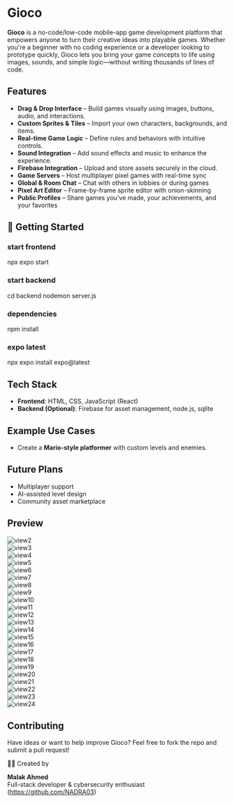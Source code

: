 
# Gioco

**Gioco** is a no-code/low-code mobile-app game development platform that empowers anyone to turn their creative ideas into playable games. Whether you're a beginner with no coding experience or a developer looking to prototype quickly, Gioco lets you bring your game concepts to life using images, sounds, and simple logic—without writing thousands of lines of code.

## Features

- **Drag & Drop Interface** – Build games visually using images, buttons, audio, and interactions.
- **Custom Sprites & Tiles** – Import your own characters, backgrounds, and items.
- **Real-time Game Logic** – Define rules and behaviors with intuitive controls.
- **Sound Integration** – Add sound effects and music to enhance the experience.
- **Firebase Integration** – Upload and store assets securely in the cloud.
- **Game Servers** – Host multiplayer pixel games with real-time sync
- **Global & Room Chat** – Chat with others in lobbies or during games
- **Pixel Art Editor** – Frame-by-frame sprite editor with onion-skinning
- **Public Profiles** – Share games you've made, your achievements, and your favorites

## 🚀 Getting Started

### start frontend
npx expo start

### start backend
cd backend
nodemon server.js

### dependencies
npm install

### expo latest 
npx expo install expo@latest

## Tech Stack

- **Frontend**: HTML, CSS, JavaScript (React)
- **Backend (Optional)**: Firebase for asset management, node.js, sqlite

## Example Use Cases

- Create a **Mario-style platformer** with custom levels and enemies.

## Future Plans

- Multiplayer support  
- AI-assisted level design  
- Community asset marketplace  

## Preview

![view2](./readme/Picture2.png)  
![view3](./readme/Picture3.png)  
![view4](./readme/Picture4.png)  
![view5](./readme/Picture5.png)  
![view6](./readme/Picture6.png)  
![view7](./readme/Picture7.png)  
![view8](./readme/Picture8.png)  
![view9](./readme/Picture9.png)  
![view10](./readme/Picture10.png)  
![view11](./readme/Picture11.png)  
![view12](./readme/Picture12.png)  
![view13](./readme/Picture13.png)  
![view14](./readme/Picture14.png)  
![view15](./readme/Picture15.png)  
![view16](./readme/Picture16.png)  
![view17](./readme/Picture17.png)  
![view18](./readme/Picture18.png)  
![view19](./readme/Picture19.png)  
![view20](./readme/Picture20.png)  
![view21](./readme/Picture21.png)  
![view22](./readme/Picture22.png)  
![view23](./readme/Picture23.png)  
![view24](./readme/Picture24.png)

## Contributing

Have ideas or want to help improve Gioco? Feel free to fork the repo and submit a pull request!

🧑‍💻 Created by 

**Malak Ahmed**  
Full-stack developer & cybersecurity enthusiast
(https://github.com/NADRA03)
